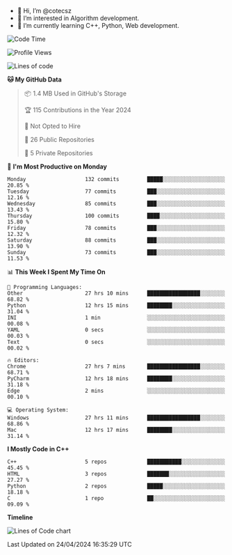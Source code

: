 - 👋 Hi, I’m @cotecsz
- 👀 I’m interested in Algorithm development.
- 🌱 I’m currently learning C++, Python, Web development.

<!---
cotecsz/cotecsz is a ✨ special ✨ repository because its `README.md` (this file) appears on your GitHub profile.
You can click the Preview link to take a look at your changes.
--->

<!--START_SECTION:waka-->
![Code Time](http://img.shields.io/badge/Code%20Time-899%20hrs%2042%20mins-blue)

![Profile Views](http://img.shields.io/badge/Profile%20Views-0-blue)

![Lines of code](https://img.shields.io/badge/From%20Hello%20World%20I%27ve%20Written-1.2%20million%20lines%20of%20code-blue)

**🐱 My GitHub Data** 

> 📦 1.4 MB Used in GitHub's Storage 
 > 
> 🏆 115 Contributions in the Year 2024
 > 
> 🚫 Not Opted to Hire
 > 
> 📜 26 Public Repositories 
 > 
> 🔑 5 Private Repositories 
 > 
📅 **I'm Most Productive on Monday** 

```text
Monday                   132 commits         █████░░░░░░░░░░░░░░░░░░░░   20.85 % 
Tuesday                  77 commits          ███░░░░░░░░░░░░░░░░░░░░░░   12.16 % 
Wednesday                85 commits          ███░░░░░░░░░░░░░░░░░░░░░░   13.43 % 
Thursday                 100 commits         ████░░░░░░░░░░░░░░░░░░░░░   15.80 % 
Friday                   78 commits          ███░░░░░░░░░░░░░░░░░░░░░░   12.32 % 
Saturday                 88 commits          ███░░░░░░░░░░░░░░░░░░░░░░   13.90 % 
Sunday                   73 commits          ███░░░░░░░░░░░░░░░░░░░░░░   11.53 % 
```


📊 **This Week I Spent My Time On** 

```text
💬 Programming Languages: 
Other                    27 hrs 10 mins      █████████████████░░░░░░░░   68.82 % 
Python                   12 hrs 15 mins      ████████░░░░░░░░░░░░░░░░░   31.04 % 
INI                      1 min               ░░░░░░░░░░░░░░░░░░░░░░░░░   00.08 % 
YAML                     0 secs              ░░░░░░░░░░░░░░░░░░░░░░░░░   00.03 % 
Text                     0 secs              ░░░░░░░░░░░░░░░░░░░░░░░░░   00.02 % 

🔥 Editors: 
Chrome                   27 hrs 7 mins       █████████████████░░░░░░░░   68.71 % 
PyCharm                  12 hrs 18 mins      ████████░░░░░░░░░░░░░░░░░   31.18 % 
Edge                     2 mins              ░░░░░░░░░░░░░░░░░░░░░░░░░   00.10 % 

💻 Operating System: 
Windows                  27 hrs 11 mins      █████████████████░░░░░░░░   68.86 % 
Mac                      12 hrs 17 mins      ████████░░░░░░░░░░░░░░░░░   31.14 % 
```

**I Mostly Code in C++** 

```text
C++                      5 repos             ███████████░░░░░░░░░░░░░░   45.45 % 
HTML                     3 repos             ███████░░░░░░░░░░░░░░░░░░   27.27 % 
Python                   2 repos             █████░░░░░░░░░░░░░░░░░░░░   18.18 % 
C                        1 repo              ██░░░░░░░░░░░░░░░░░░░░░░░   09.09 % 
```



**Timeline**

![Lines of Code chart](https://raw.githubusercontent.com/cotecsz/cotecsz/master/assets/bar_graph.png)


 Last Updated on 24/04/2024 16:35:29 UTC
<!--END_SECTION:waka-->
